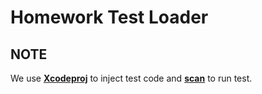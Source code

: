 # Homework Test Loader


## NOTE

We use [**Xcodeproj**](https://github.com/CocoaPods/Xcodeproj) to inject test code and
[**scan**](https://github.com/fastlane/fastlane/tree/master/scan) to run test.
